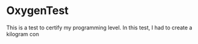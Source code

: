 # OxygenTest
This is a test to certify my programming level. In this test, I had to create a kilogram con         
